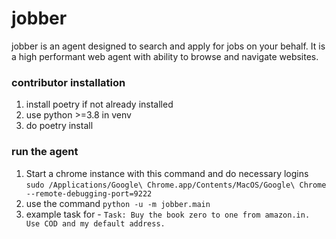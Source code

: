 # jobber

jobber is an agent designed to search and apply for jobs on your behalf. It is a high performant web agent with ability to browse and navigate websites.

### contributor installation

1. install poetry if not already installed
2. use python >=3.8 in venv
3. do poetry install

### run the agent

1. Start a chrome instance with this command and do necessary logins `sudo /Applications/Google\ Chrome.app/Contents/MacOS/Google\ Chrome --remote-debugging-port=9222`
2. use the command `python -u -m jobber.main`
3. example task for - `Task: Buy the book zero to one from amazon.in. Use COD and my default address.`
